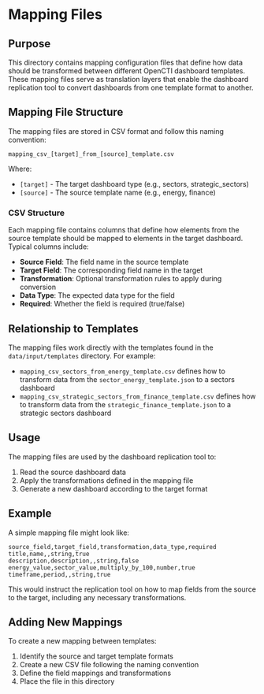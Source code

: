 # Mapping Files

## Purpose

This directory contains mapping configuration files that define how data should be transformed between different OpenCTI dashboard templates. These mapping files serve as translation layers that enable the dashboard replication tool to convert dashboards from one template format to another.

## Mapping File Structure

The mapping files are stored in CSV format and follow this naming convention:
```
mapping_csv_[target]_from_[source]_template.csv
```

Where:
- `[target]` - The target dashboard type (e.g., sectors, strategic_sectors)
- `[source]` - The source template name (e.g., energy, finance)

### CSV Structure

Each mapping file contains columns that define how elements from the source template should be mapped to elements in the target dashboard. Typical columns include:

- **Source Field**: The field name in the source template
- **Target Field**: The corresponding field name in the target
- **Transformation**: Optional transformation rules to apply during conversion
- **Data Type**: The expected data type for the field
- **Required**: Whether the field is required (true/false)

## Relationship to Templates

The mapping files work directly with the templates found in the `data/input/templates` directory. For example:

- `mapping_csv_sectors_from_energy_template.csv` defines how to transform data from the `sector_energy_template.json` to a sectors dashboard
- `mapping_csv_strategic_sectors_from_finance_template.csv` defines how to transform data from the `strategic_finance_template.json` to a strategic sectors dashboard

## Usage

The mapping files are used by the dashboard replication tool to:

1. Read the source dashboard data
2. Apply the transformations defined in the mapping file
3. Generate a new dashboard according to the target format

## Example

A simple mapping file might look like:

```csv
source_field,target_field,transformation,data_type,required
title,name,,string,true
description,description,,string,false
energy_value,sector_value,multiply_by_100,number,true
timeframe,period,,string,true
```

This would instruct the replication tool on how to map fields from the source to the target, including any necessary transformations.

## Adding New Mappings

To create a new mapping between templates:

1. Identify the source and target template formats
2. Create a new CSV file following the naming convention
3. Define the field mappings and transformations
4. Place the file in this directory

